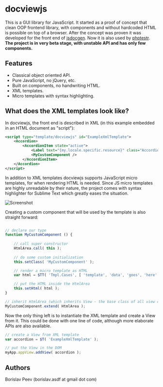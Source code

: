 docviewjs
=========
This is a GUI library for JavaScript. It started as a proof of concept that
clean OOP frontend library, with components and without hardcoded HTML is
possible on top of a browser. After the concept was proven it was 
developed for the front end of [jsdocgen](https://github.com/Perennials/jsdocgen).
Now it is also used by [phptestr](https://github.com/Perennials/phptestr).
**The project is in very beta stage, with unstable API and has only few components.**


Features
--------
- Classical object oriented API.
- Pure JavaScript, no jQuery, etc.
- Built on components, no handwriting HTML.
- XML templates.
- Micro templates with syntax highlighting.


What does the XML templates look like?
--------------------------------------
In docviewjs, the front end is described in XML (in this example embedded in an HTML document as "script"):
```xml
<script type="template/docviewjs" id="ExampleXmlTemplate">
	<Accordion>
		<AccordionItem state="active">
			<Label text="{my.locale.specific.resource}" class="AccordionItemTitle" />
			<MyCustomComponent />
		</AccordionItem>
	</Accordion>
</script>
```

In addition to XML templates docviewjs supports JavaScript micro templates, for when
rendering HTML is needed. Since JS micro templates are highly unreadable by their nature,
the project comes with syntax highlighter for Sublime Text which greatly eases the situation.

![Screenshot](https://raw.github.com/Perennials/docviewjs/master/redist/misc/screenshot.png)

Creating a custom component that will be used by the template is also straight forward:
```javascript

// declare our type
function MyCustomComponent () {
	
	// call super constructor
	HtmlArea.call( this );
	
	// do some custom initialization
	this.setClass( 'MyCustomComponent' );

	// render a micro template as HTML
	var html = $TT( 'Tmpl.Cases', [ 'template', 'data', 'goes', 'here' ] );

	// put the HTML inside the HtmlArea
	this.setHtml( html );
}

// inherit HtmlArea (which inherits View - the base class of all view components)
MyCustomComponent.extend( HtmlArea );
```

Now the only thing left is to instantiate the XML template and create a View from it.
This could be done with one line of code, although more elaborate APIs are also available.
```javascript
// create a View from XML template
var accordion = $T( 'ExampleXmlTemplate' );

// put the View in the DOM
myApp.appView.addView( accordion );
```


Authors
-------
Borislav Peev (borislav.asdf at gmail dot com)
